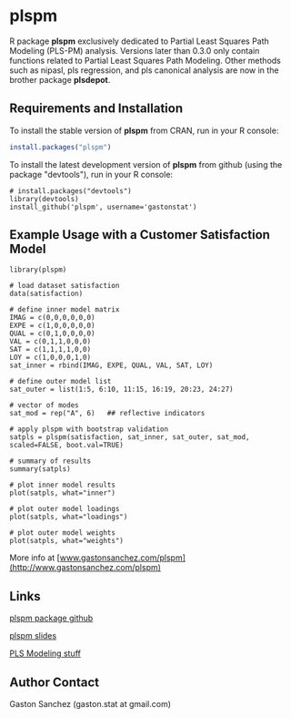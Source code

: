 plspm
============================

R package **plspm** exclusively dedicated to Partial Least Squares Path Modeling (PLS-PM) analysis. Versions later than 0.3.0 only contain functions related to Partial Least Squares Path Modeling. Other methods such as nipasl, pls regression, and pls canonical analysis are now in the brother package **plsdepot**.

## Requirements and Installation

To install the stable version of **plspm** from CRAN, run in your R console:
```r
install.packages("plspm")
```

To install the latest development version of **plspm** from github (using the package "devtools"), run in your R console:
```
# install.packages("devtools") 
library(devtools)
install_github('plspm', username='gastonstat')
```

## Example Usage with a Customer Satisfaction Model 
```
library(plspm)

# load dataset satisfaction
data(satisfaction)

# define inner model matrix
IMAG = c(0,0,0,0,0,0)
EXPE = c(1,0,0,0,0,0)
QUAL = c(0,1,0,0,0,0)
VAL = c(0,1,1,0,0,0)
SAT = c(1,1,1,1,0,0) 
LOY = c(1,0,0,0,1,0)
sat_inner = rbind(IMAG, EXPE, QUAL, VAL, SAT, LOY)

# define outer model list
sat_outer = list(1:5, 6:10, 11:15, 16:19, 20:23, 24:27)

# vector of modes
sat_mod = rep("A", 6)   ## reflective indicators

# apply plspm with bootstrap validation
satpls = plspm(satisfaction, sat_inner, sat_outer, sat_mod, scaled=FALSE, boot.val=TRUE)
  
# summary of results
summary(satpls)

# plot inner model results
plot(satpls, what="inner")

# plot outer model loadings
plot(satpls, what="loadings")

# plot outer model weights
plot(satpls, what="weights")
```

More info at [www.gastonsanchez.com/plspm](http://www.gastonsanchez.com/plspm)

Links
-----
[plspm package github](http://github.com/gastonstat/plspm)

[plspm slides](http://www.gastonsanchez.com/plspm)

[PLS Modeling stuff](http://www.plsmodeling.com)


Author Contact
--------------
Gaston Sanchez (gaston.stat at gmail.com)